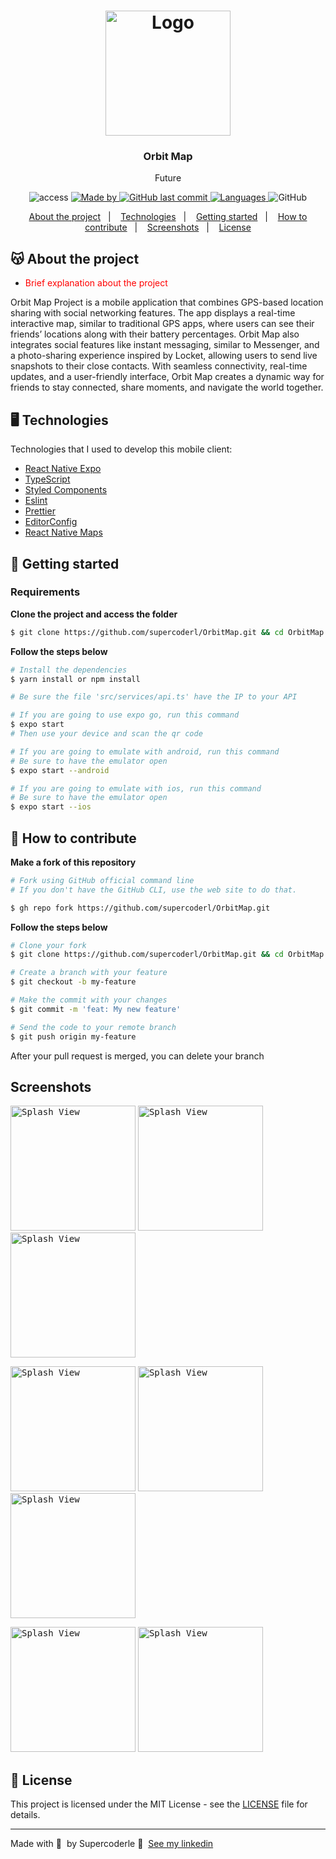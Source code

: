 <h1 align="center">
	<img alt="Logo" src="./assets/images/favicon.png" width="200px" />
</h1>

<h3 align="center">
  Orbit Map
</h3>

<p align="center">Future</p>

<p align="center">
  <img alt="access" src="https://img.shields.io/badge/access-open_source-red?style=flat">

  <a href="https://www.linkedin.com/in/supercoderle/">
    <img alt="Made by" src="https://img.shields.io/badge/made_by-supercoderle-blue?style=flat">
  </a>
  
  <a href="https://github.com/supercoderl/OrbitMap/commits">
    <img alt="GitHub last commit" src="https://img.shields.io/github/last-commit/supercoderl/OrbitMap">
  </a>
  
  <a href="https://www.linkedin.com/in/supercoderle/">
    <img alt="Languages" src="https://img.shields.io/github/languages/count/supercoderl/OrbitMap">
  </a>
  
  <img alt="GitHub" src="https://img.shields.io/github/followers/supercoderl">
</p>

<p align="center">
  <a href="#-about-the-project">About the project</a>&nbsp;&nbsp;&nbsp;|&nbsp;&nbsp;&nbsp;
  <a href="#-technologies">Technologies</a>&nbsp;&nbsp;&nbsp;|&nbsp;&nbsp;&nbsp;
  <a href="#-getting-started">Getting started</a>&nbsp;&nbsp;&nbsp;|&nbsp;&nbsp;&nbsp;
  <a href="#-how-to-contribute">How to contribute</a>&nbsp;&nbsp;&nbsp;|&nbsp;&nbsp;&nbsp;
  <a href="#-screenshots">Screenshots</a>&nbsp;&nbsp;&nbsp;|&nbsp;&nbsp;&nbsp;
  <a href="#-license">License</a>
</p>

## 😽 About the project

- <p style="color: red;">Brief explanation about the project</p>

Orbit Map Project is a mobile application that combines GPS-based location sharing with social networking features. The app displays a real-time interactive map, similar to traditional GPS apps, where users can see their friends’ locations along with their battery percentages. Orbit Map also integrates social features like instant messaging, similar to Messenger, and a photo-sharing experience inspired by Locket, allowing users to send live snapshots to their close contacts. With seamless connectivity, real-time updates, and a user-friendly interface, Orbit Map creates a dynamic way for friends to stay connected, share moments, and navigate the world together.

## 🖥 Technologies

Technologies that I used to develop this mobile client:

- [React Native Expo](https://expo.dev)
- [TypeScript](https://www.typescriptlang.org/)
- [Styled Components](https://styled-components.com/)
- [Eslint](https://eslint.org/)
- [Prettier](https://prettier.io/)
- [EditorConfig](https://editorconfig.org/)
- [React Native Maps](https://github.com/react-native-maps/react-native-maps)

## 👾 Getting started

### Requirements

**Clone the project and access the folder**

```bash
$ git clone https://github.com/supercoderl/OrbitMap.git && cd OrbitMap
```

**Follow the steps below**

```bash
# Install the dependencies
$ yarn install or npm install

# Be sure the file 'src/services/api.ts' have the IP to your API

# If you are going to use expo go, run this command
$ expo start
# Then use your device and scan the qr code

# If you are going to emulate with android, run this command
# Be sure to have the emulator open
$ expo start --android

# If you are going to emulate with ios, run this command
# Be sure to have the emulator open
$ expo start --ios
```

## 🤔 How to contribute

**Make a fork of this repository**

```bash
# Fork using GitHub official command line
# If you don't have the GitHub CLI, use the web site to do that.

$ gh repo fork https://github.com/supercoderl/OrbitMap.git
```

**Follow the steps below**

```bash
# Clone your fork
$ git clone https://github.com/supercoderl/OrbitMap.git && cd OrbitMap

# Create a branch with your feature
$ git checkout -b my-feature

# Make the commit with your changes
$ git commit -m 'feat: My new feature'

# Send the code to your remote branch
$ git push origin my-feature
```

After your pull request is merged, you can delete your branch

## Screenshots

<p>
<kbd><img src="./assets/images/screenshots/screen2.png" alt="Splash View" width="200"></kbd>
<kbd><img src="./assets/images/screenshots/screen2.png" alt="Splash View" width="200"></kbd>
<kbd><img src="./assets/images/screenshots/screen3.png" alt="Splash View" width="200"></kbd>
	
<kbd><img src="./assets/images/screenshots/screen4.png" alt="Splash View" width="200"></kbd>
<kbd><img src="./assets/images/screenshots/screen5.png" alt="Splash View" width="200"></kbd>
<kbd><img src="./assets/images/screenshots/screen6.png" alt="Splash View" width="200"></kbd>

<kbd><img src="./assets/images/screenshots/screen7.png" alt="Splash View" width="200"></kbd>
<kbd><img src="./assets/images/screenshots/screen8.png" alt="Splash View" width="200"></kbd>
</p>

## 📝 License

This project is licensed under the MIT License - see the [LICENSE](LICENSE) file for details.

---

Made with 💜 &nbsp;by Supercoderle 👋 &nbsp;[See my linkedin](https://www.linkedin.com/in/supercoderle)
